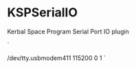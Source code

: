 # KSPSerialIO
Kerbal Space Program Serial Port IO plugin

`
  <?xml version="1.0" encoding="utf-8"?>
  <config>
      <string name="DefaultPort">/dev/tty.usbmodem411</string>
      <int name="BaudRate">115200</int>
      <int name="HandshakeDelay">0</int>
      <bool name="NoDetect">1</bool>
  </config>
`
